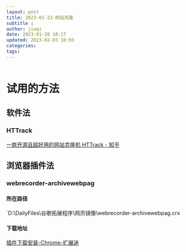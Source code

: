 ```yaml
---
layout: post
title: 2023-01-23-网站克隆
subtitle :
author: jiaqi
date: 2023-01-28 18:17
updated: 2023-02-03 10:03
categories: 
tags:
---
```

```toc
```

# 试用的方法

## 软件法

### HTTrack

[一款开源且超好用的网站克隆机 HTTrack - 知乎](https://zhuanlan.zhihu.com/p/81691265)

## 浏览器插件法

### webrecorder-archivewebpag

#### 所在路径

`D:\DailyFiles\谷歌拓展程序\网页镜像\webrecorder-archivewebpag.crx

#### 下载地址

[插件下载安装-Chrome-扩展迷](https://www.extfans.com/communication/fpeoodllldobpkbkabpblcfaogecpndd/download/)